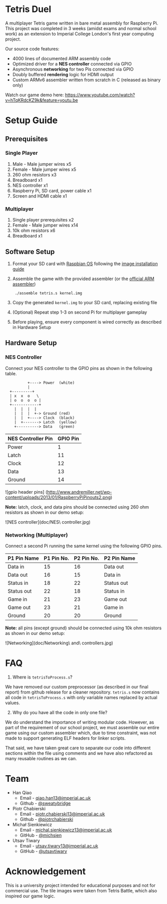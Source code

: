 # Tetris Duel

A multiplayer Tetris game written in bare metal assembly for Raspberry Pi. This project was completed in 3 weeks (amidst exams and normal school work) as an extension to Imperial College London's first year computing project.

Our source code features:

* 4000 lines of documented ARM assembly code
* Optimized driver for a **NES controller** connected via GPIO
* Asynchronous **networking** for two Pis connected via GPIO
* Doubly buffered **rendering** logic for HDMI output
* Custom ARMv6 assembler written from scratch in C (released as binary only)

Watch our game demo here: https://www.youtube.com/watch?v=hTqKRdcKZ9k&feature=youtu.be

# Setup Guide
## Prerequisites
### Single Player

1. Male - Male jumper wires x5
2. Female - Male jumper wires x5
3. 260 ohm resistors x3
5. Breadboard x1
4. NES controller x1
6. Raspberry Pi, SD card, power cable x1
7. Screen and HDMI cable x1

### Multiplayer

1. Single player prerequisites x2
8. Female - Male jumper wires x14
8. 10k ohm resistors x6
8. Breadboard x1

## Software Setup

1. Format your SD card with [Raspbian OS](http://www.raspberrypi.org/downloads/) following the [image installation guide](http://www.raspberrypi.org/documentation/installation/installing-images/README.md)
1. Assemble the game with the provided assembler (or the [official ARM assembler](https://launchpad.net/gcc-arm-embedded))

		./assemble tetris.s kernel.img

2. Copy the generated `kernel.img` to your SD card, replacing existing file
3. (Optional) Repeat step 1-3 on second Pi for multiplayer gameplay
4. Before playing, ensure every component is wired correctly as described in Hardware Setup

## Hardware Setup
### NES Controller

Connect your NES controller to the GPIO pins as shown in the following table.

	          +----> Power  (white)
	          |
	  +---------+    
	  | x  x  o   \     
	  | o  o  o  o |    
	  +------------+
	    |  |  |  |
	    |  |  |  +-> Ground (red)
	    |  |  +----> Clock  (black)
	    |  +-------> Latch  (yellow)
	    +----------> Data   (green)

| NES Controller Pin | GPIO Pin |
|--------------------|----------|
| Power              | 1        |
| Latch              | 11       |
| Clock              | 12       |
| Data               | 13       |
| Ground             | 14       |

![gpio header pins] (http://www.andremiller.net/wp-content/uploads/2013/01/RaspberryPiPinouts2.png)

**Note:** latch, clock, and data pins should be connected using 260 ohm resistors as shown in our demo setup:

![NES controller](doc/NES\ controller.jpg)

### Networking (Multiplayer)

Connect a second Pi running the same kernel using the following GPIO pins.

| P1 Pin Name | P1 Pin No. | P2 Pin No. | P2 Pin Name |
|-------------|------------|------------|-------------|
| Data in     | 15         | 16         | Data out    |
| Data out    | 16         | 15         | Data in     |
| Status in   | 18         | 22         | Status out  |
| Status out  | 22         | 18         | Status in   |
| Game in     | 21         | 23         | Game out    |
| Game out    | 23         | 21         | Game in     |
| Ground      | 20         | 20         | Ground      |

**Note:** all pins (except ground) should be connected using 10k ohm resistors as shown in our demo setup:

![Networking](doc/Networking\ and\ controllers.jpg)

# FAQ

1. Where is `tetrisToProcess.s`?

  We have removed our custom preprocessor (as described in our final report) from github release for a cleaner repository. `tetris.s` now contains all code in `tetrisToProcess.s` with only variable names replaced by actual values.

2. Why do you have all the code in only one file?

  We do understand the importance of writing modular code. However, as part of the requirement of our school project, we must assemble our entire game using our custom assembler which, due to time constraint, was not made to support generating ELF headers for linker scripts.

  That said, we have taken great care to separate our code into different sections within the file using comments and we have also refactored as many reusable routines as we can.

# Team

* Han Qiao
  * Email - qiao.han13@imperial.ac.uk
  * Github - [@sweatybridge](https://github.com/sweatybridge)
* Piotr Chabierski
  * Email - piotr.chabierski13@imperial.ac.uk
  * Github - [@piotrchabierski](https://github.com/piotrchabierski)
* Michał Sienkiewicz
  * Email - michal.sienkiewicz13@imperial.ac.uk
  * GitHub - [@michsien](https://github.com/michsien)
* Utsav Tiwary
  * Email - utsav.tiwary13@imperial.ac.uk
  * GitHub - [@utsavtiwary](https://github.com/utsavtiwary)

# Acknowledgement

This is a university project intended for educational purposes and not for commercial use. The tile images were taken from Tetris Battle, which also inspired our game logic.

